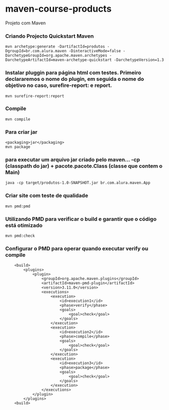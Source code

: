 # maven-course-products
Projeto com Maven

### Criando Projecto Quickstart Maven
```mvn archetype:generate -DartifactId=produtos -DgroupId=br.com.alura.maven -DinteractiveMode=false -DarchetypeGroupId=org.apache.maven.archetypes -DarchetypeArtifactId=maven-archetype-quickstart -DarchetypeVersion=1.3```

### Instalar pluggin para página html com testes. Primeiro declararemos o nome do plugin, em seguida o nome do objetivo no caso, surefire-report: e report.
`mvn surefire-report:report`

### Compile
`mvn compile`

### Para criar jar
``` <packaging>jar</packaging> ```  
`mvn package`

### para executar um arquivo jar criado pelo maven... -cp (classpath do jar) + pacote.pacote.Class (classe que contem o Main)
`java -cp target/produtos-1.0-SNAPSHOT.jar br.com.alura.maven.App`

### Criar site com teste de qualidade
`mvn pmd:pmd`

### Utilizando PMD para verificar o build e garantir que o código está otimizado
`mvn pmd:check`

### Configurar o PMD para operar quando executar verify ou compile
```
	<build>
		<plugins>
			<plugin>
				<groupId>org.apache.maven.plugins</groupId>
				<artifactId>maven-pmd-plugin</artifactId>
				<version>3.11.0</version>
				<executions>
					<execution>
						<id>execution1</id>
						<phase>verify</phase>
						<goals>
							<goal>check</goal>
						</goals>
					</execution>
					<execution>
						<id>execution2</id>
						<phase>compile</phase>
						<goals>
							<goal>check</goal>
						</goals>
					</execution>
					<execution>
						<id>execution3</id>
						<phase>package</phase>
						<goals>
							<goal>check</goal>
						</goals>
					</execution>
				</executions>
			</plugin>
		</plugins>
    <build>
```